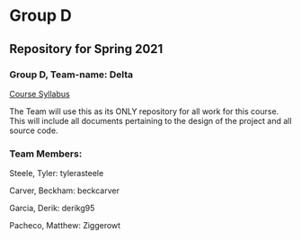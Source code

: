 # Group D #
## Repository for Spring 2021 ##

### Group D, Team-name: Delta ###

[Course Syllabus](https://github.com/UW-COSC3011/syllabus.git)

The Team will use this as its ONLY repository for all work for this course.  
This will include all documents pertaining to the design of the project and all   
source code. 

### Team Members: ###
Steele, Tyler: tylerasteele 

Carver, Beckham: beckcarver  

Garcia, Derik: derikg95  

Pacheco, Matthew: Ziggerowt
